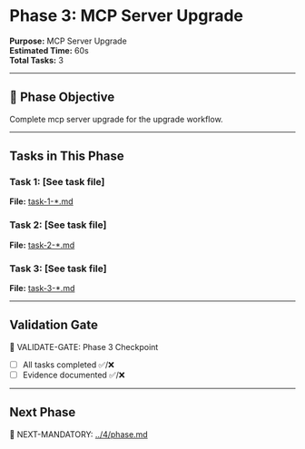 # Phase 3: MCP Server Upgrade

**Purpose:** MCP Server Upgrade  
**Estimated Time:** 60s  
**Total Tasks:** 3

---

## 🎯 Phase Objective

Complete mcp server upgrade for the upgrade workflow.

---

## Tasks in This Phase

### Task 1: [See task file]
**File:** [task-1-*.md](task-1-*.md)  

### Task 2: [See task file]
**File:** [task-2-*.md](task-2-*.md)  

### Task 3: [See task file]
**File:** [task-3-*.md](task-3-*.md)  

---

## Validation Gate

🛑 VALIDATE-GATE: Phase 3 Checkpoint

- [ ] All tasks completed ✅/❌
- [ ] Evidence documented ✅/❌

---

## Next Phase

🎯 NEXT-MANDATORY: [../4/phase.md](../4/phase.md)
